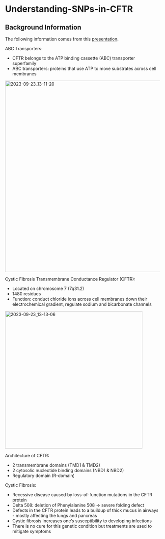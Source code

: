 # Understanding-SNPs-in-CFTR

## Background Information

The following information comes from this [presentation](https://docs.google.com/presentation/d/1xDa77zjvDh7jVBC_ELAdq0k8Vi6ywfcTHIMnW115LP4/edit?usp=sharing).

ABC Transporters:
- CFTR belongs to the ATP binding cassette (ABC) transporter superfamily
- ABC transporters: proteins that use ATP to move substrates across cell membranes

<img width="622" alt="2023-09-23_13-11-20" src="https://github.com/riensou/Understanding-SNPs-in-CFTR/assets/90002238/968a0a65-ba94-4d13-93cc-7e8fb8e394a3">

Cystic Fibrosis Transmembrane Conductance Regulator (CFTR):
- Located on chromosome 7 (7q31.2)
- 1480 residues
- Function: conduct chloride ions across cell membranes down their electrochemical gradient, regulate sodium and bicarbonate channels

<img width="447" alt="2023-09-23_13-13-06" src="https://github.com/riensou/Understanding-SNPs-in-CFTR/assets/90002238/ad45771a-f78c-440a-9886-cade1260260d">

Architecture of CFTR:
- 2 transmembrane domains (TMD1 & TMD2)
- 2 cytosolic nucleotide binding domains (NBD1 & NBD2)
- Regulatory domain (R-domain)

Cystic Fibrosis:
- Recessive disease caused by loss-of-function mutations in the CFTR protein
- Delta 508: deletion of Phenylalanine 508 → severe folding defect
- Defects in the CFTR protein leads to a buildup of thick mucus in airways - mostly affecting the lungs and pancreas
- Cystic fibrosis increases one’s susceptibility to developing infections
- There is no cure for this genetic condition but treatments are used to mitigate symptoms

